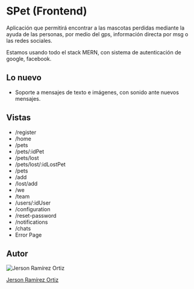 # SPet (Frontend)

Aplicación que permitirá encontrar a las mascotas perdidas mediante la ayuda de las personas, por medio del gps, información directa por msg o las redes sociales.

Estamos usando todo el stack MERN, con sistema de autenticación de google, facebook.

## Lo nuevo

* Soporte a mensajes de texto e imágenes, con sonido ante nuevos mensajes.

## Vistas

* /register
* /home
* /pets
* /pets/:idPet
* /pets/lost
* /pets/lost/:idLostPet
* /pets
* /add
* /lost/add
* /we
* /team
* /users/:idUser
* /configuration
* /reset-password
* /notifications
* /chats
* Error Page

## Autor

![Jerson Ramírez Ortiz](https://avatars.githubusercontent.com/u/43390194?v=4)

[Jerson Ramírez Ortiz](https://www.facebook.com/jersonomar.ramirezortiz/)
